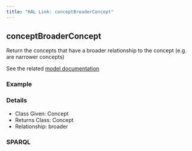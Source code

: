 ```yaml
---
title: "HAL Link: conceptBroaderConcept"
---
```


## conceptBroaderConcept

Return the concepts that have a broader relationship to the concept (e.g. are narrower concepts)

See the related [model documentation](/model/concept/#partitioning-versus-classification)

### Example




### Details

* Class Given: Concept
* Returns Class: Concept
* Relationship: broader


### SPARQL
```

```

